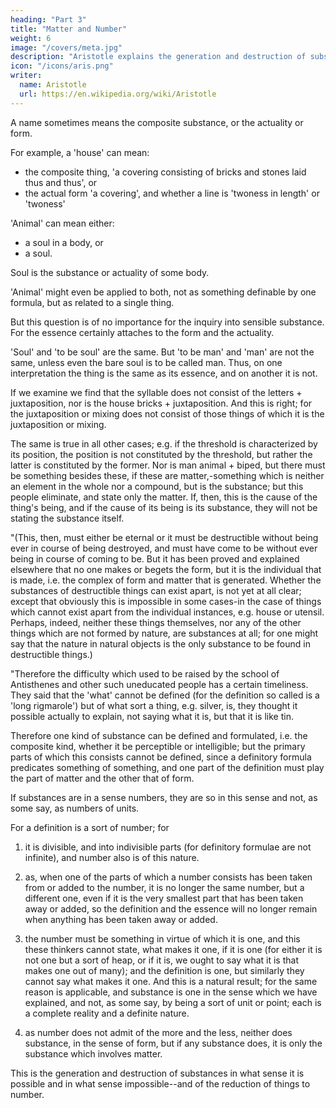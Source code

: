 ```yaml
---
heading: "Part 3"
title: "Matter and Number"
weight: 6
image: "/covers/meta.jpg"
description: "Aristotle explains the generation and destruction of substances"
icon: "/icons/aris.png"
writer:
  name: Aristotle 
  url: https://en.wikipedia.org/wiki/Aristotle
---
```




A name sometimes means the composite substance, or the actuality or form. 

For example, a 'house' can mean:
- the composite thing, 'a covering consisting of bricks and stones laid thus and thus', or
- the actual form 'a covering', and whether a line is 'twoness in length' or 'twoness'

'Animal' can mean either:
- a soul in a body, or
- a soul. 

Soul is the substance or actuality of some body. 

'Animal' might even be applied to both, not as something definable by one formula, but as related to a single thing. 

But this question is of no importance for the inquiry into sensible substance. For the essence certainly attaches to the form and the actuality.

'Soul' and 'to be soul' are the same. But 'to be man' and 'man' are not the same, unless even the bare soul is to be called man. Thus, on one interpretation the thing is the same as its essence, and on another it is not.

If we examine we find that the syllable does not consist of the letters + juxtaposition, nor is the house bricks + juxtaposition. And this is right; for the juxtaposition or mixing does not consist of those things of which it is the juxtaposition or mixing. 

The same is true in all other cases; e.g. if the threshold is characterized by its position, the position is not constituted by the threshold, but rather the latter is constituted by the former. Nor is man animal + biped, but there must be something besides these, if these are matter,-something which is neither an element in the whole nor a compound, but is the substance; but this people eliminate, and state only the matter. If, then, this is the cause of the thing's being, and if the cause of its being is its substance, they will not be stating the substance itself.

"(This, then, must either be eternal or it must be destructible without being ever in course of being destroyed, and must have come to be without ever being in course of coming to be. But it has been proved and explained elsewhere that no one makes or begets the form, but it is the individual that is made, i.e. the complex of form and matter that is generated. Whether the substances of destructible things can exist apart, is not yet at all clear; except that obviously this is impossible in some cases-in the case of things which cannot exist apart from the individual instances, e.g. house or utensil. Perhaps, indeed, neither these things themselves, nor any of the other things which are not formed by nature, are substances at all; for one might say that the nature in natural objects is the only substance to be found in destructible things.)

"Therefore the difficulty which used to be raised by the school of Antisthenes and other such uneducated people has a certain timeliness. They said that the 'what' cannot be defined (for the definition so called is a 'long rigmarole') but of what sort a thing, e.g. silver, is, they thought it possible actually to explain, not saying what it is, but that it is like tin. 

Therefore one kind of substance can be defined and formulated, i.e. the composite kind, whether it be perceptible or intelligible; but the primary parts of which this consists cannot be defined, since a definitory formula predicates something of something, and one part of the definition must play the part of matter and the other that of form.

If substances are in a sense numbers, they are so in this sense and not, as some say, as numbers of units. 

For a definition is a sort of number; for 

1. it is divisible, and into indivisible parts (for definitory formulae are not infinite), and number also is of this nature. 

2. as, when one of the parts of which a number consists has been taken from or added to the number, it is no longer the same number, but a different one, even if it is the very smallest part that has been taken away or added, so the definition and the essence will no longer remain when anything has been taken away or added. 

3. the number must be something in virtue of which it is one, and this these thinkers cannot state, what makes it one, if it is one (for either it is not one but a sort of heap, or if it is, we ought to say what it is that makes one out of many); and the definition is one, but similarly they cannot say what makes it one. And this is a natural result; for the same reason is applicable, and substance is one in the sense which we have explained, and not, as some say, by being a sort of unit or point; each is a complete reality and a definite nature.

4. as number does not admit of the more and the less, neither does substance, in the sense of form, but if any substance does, it is only the substance which involves matter. 

This is the generation and destruction of substances in what sense it is possible and in what sense impossible--and of the reduction of things to number.


